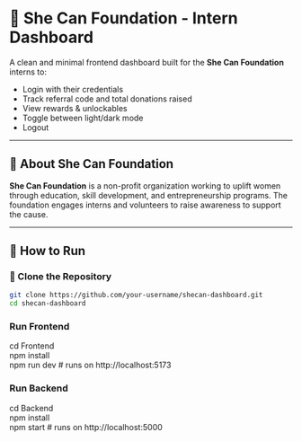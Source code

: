 # 🌸 She Can Foundation - Intern Dashboard

A clean and minimal frontend dashboard built for the **She Can Foundation** interns to:
- Login with their credentials
- Track referral code and total donations raised
- View rewards & unlockables
- Toggle between light/dark mode
- Logout

---

## 🏢 About She Can Foundation

**She Can Foundation** is a non-profit organization working to uplift women through education, skill development, and entrepreneurship programs. The foundation engages interns and volunteers to raise awareness to support the cause.

---

## 🚀 How to Run

### 🔧 Clone the Repository

```bash
git clone https://github.com/your-username/shecan-dashboard.git
cd shecan-dashboard
```

### Run Frontend
cd Frontend  
npm install  
npm run dev  # runs on http://localhost:5173

### Run Backend
cd Backend  
npm install  
npm start # runs on http://localhost:5000 
